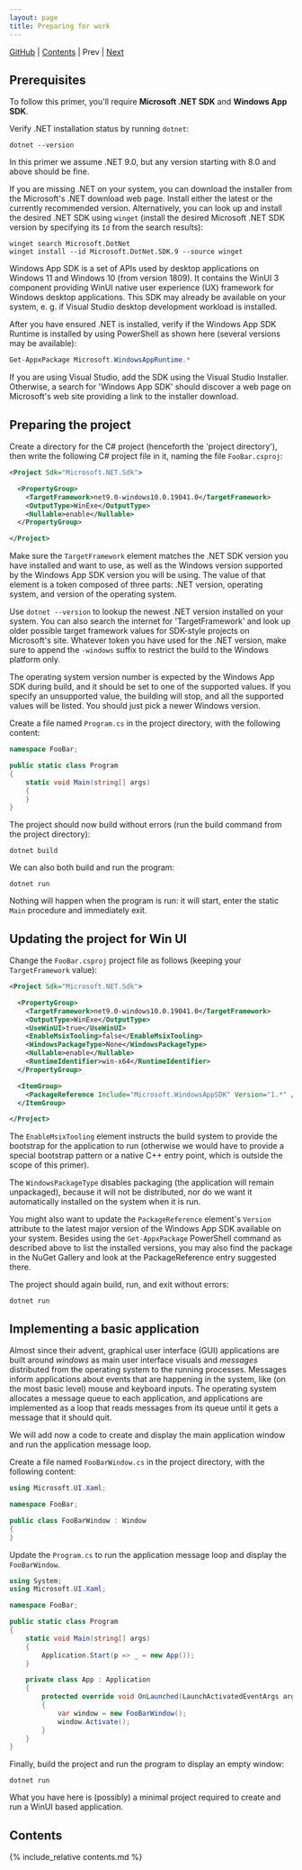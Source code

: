 ```yaml
---
layout: page
title: Preparing for work
---
```


[GitHub](https://github.com/tsereg/winui-primer/tree/main/01) | [Contents](./) | Prev | [Next](02)

## Prerequisites

To follow this primer, you'll require **Microsoft .NET SDK** and **Windows App SDK**.

Verify .NET installation status by running `dotnet`:

```shell
dotnet --version
```

In this primer we assume .NET 9.0, but any version starting with 8.0 and above should be fine. 

If you are missing .NET on your system, you can download the installer from the Microsoft's .NET download web page. Install either the latest or the currently recommended version. Alternatively, you can look up and install the desired .NET SDK using `winget` (install the desired Microsoft .NET SDK version by specifying its `Id` from the search results): 

```shell
winget search Microsoft.DotNet
winget install --id Microsoft.DotNet.SDK.9 --source winget
```

Windows App SDK is a set of APIs used by desktop applications on Windows 11 and Windows 10 (from version 1809). It contains the WinUI 3 component providing WinUI native user experience (UX) framework for Windows desktop applications. This SDK may already be available on your system, e. g. if Visual Studio desktop development workload is installed. 

After you have ensured .NET is installed, verify if the Windows App SDK Runtime is installed by using PowerShell as shown here (several versions may be available):

```powershell
Get-AppxPackage Microsoft.WindowsAppRuntime.*
```

If you are using Visual Studio, add the SDK using the Visual Studio Installer. Otherwise, a search for 'Windows App SDK' should discover a web page on Microsoft's web site providing a link to the installer download. 

## Preparing the project

Create a directory for the C# project (henceforth the 'project directory'), then write the following C# project file in it, naming the file `FooBar.csproj`:

```xml
<Project Sdk="Microsoft.NET.Sdk">

  <PropertyGroup>
    <TargetFramework>net9.0-windows10.0.19041.0</TargetFramework>
    <OutputType>WinExe</OutputType>
    <Nullable>enable</Nullable>
  </PropertyGroup>

</Project>
```

Make sure the `TargetFramework` element matches the .NET SDK version you have installed and want to use, as well as the Windows version supported by the Windows App SDK version you will be using. The value of that element is a token composed of three parts: .NET version, operating system, and version of the operating system. 

Use `dotnet --version` to lookup the newest .NET version installed on your system. You can also search the internet for 'TargetFramework' and look up older possible target framework values for SDK-style projects on Microsoft's site. Whatever token you have used for the .NET version, make sure to append the `-windows` suffix to restrict the build to the Windows platform only. 

The operating system version number is expected by the Windows App SDK during build, and it should be set to one of the supported values. If you specify an unsupported value, the building will stop, and all the supported values will be listed. You should just pick a newer Windows version.
 
Create a file named `Program.cs` in the project directory, with the following content:

```csharp
namespace FooBar;

public static class Program
{
    static void Main(string[] args)
    {
    }
}
```

The project should now build without errors (run the build command from the project directory):

```shell
dotnet build
```

We can also both build and run the program:

```shell
dotnet run
```

Nothing will happen when the program is run: it will start, enter the static `Main` procedure and immediately exit.

## Updating the project for Win UI

Change the `FooBar.csproj` project file as follows (keeping your `TargetFramework` value):

```xml
<Project Sdk="Microsoft.NET.Sdk">

  <PropertyGroup>
    <TargetFramework>net9.0-windows10.0.19041.0</TargetFramework>
    <OutputType>WinExe</OutputType>
    <UseWinUI>true</UseWinUI>
    <EnableMsixTooling>false</EnableMsixTooling>
    <WindowsPackageType>None</WindowsPackageType>
    <Nullable>enable</Nullable>
    <RuntimeIdentifier>win-x64</RuntimeIdentifier>
  </PropertyGroup>

  <ItemGroup>
    <PackageReference Include="Microsoft.WindowsAppSDK" Version="1.*" />
  </ItemGroup>

</Project>
```

The `EnableMsixTooling` element instructs the build system to provide the bootstrap for the application to run (otherwise we would have to provide a special bootstrap pattern or a native C++ entry point, which is outside the scope of this primer). 

The `WindowsPackageType` disables packaging (the application will remain unpackaged), because it will not be distributed, nor do we want it automatically installed on the system when it is run.

You might also want to update the `PackageReference` element's `Version` attribute to the latest major version of the Windows App SDK available on your system. Besides using the `Get-AppxPackage` PowerShell command as described above to list the installed versions, you may also find the package in the NuGet Gallery and look at the PackageReference entry suggested there.

The project should again build, run, and exit without errors:

```shell
dotnet run
```

## Implementing a basic application

Almost since their advent, graphical user interface (GUI) applications are built around _windows_ as main user interface visuals and _messages_ distributed from the operating system to the running processes. Messages inform applications about events that are happening in the system, like (on the most basic level) mouse and keyboard inputs. The operating system allocates a message queue to each application, and applications are implemented as a loop that reads messages from its queue until it gets a message that it should quit.

We will add now a code to create and display the main application window and run the application message loop.

Create a file named `FooBarWindow.cs` in the project directory, with the following content:

```csharp
using Microsoft.UI.Xaml;

namespace FooBar;

public class FooBarWindow : Window
{
}
```

Update the `Program.cs` to run the application message loop and display the `FooBarWindow`.

```csharp
using System;
using Microsoft.UI.Xaml;

namespace FooBar;

public static class Program
{
    static void Main(string[] args)
    {
        Application.Start(p => _ = new App());
    }

    private class App : Application
    {
        protected override void OnLaunched(LaunchActivatedEventArgs args)
        {
            var window = new FooBarWindow();
            window.Activate();
        }
    }
}
```

Finally, build the project and run the program to display an empty window:

```shell
dotnet run
```

What you have here is (possibly) a minimal project required to create and run a WinUI based application.

## Contents

{% include_relative contents.md %}
